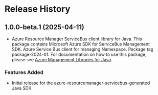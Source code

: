 # Release History

## 1.0.0-beta.1 (2025-04-11)

- Azure Resource Manager ServiceBus client library for Java. This package contains Microsoft Azure SDK for ServiceBus Management SDK. Azure Service Bus client for managing Namespace. Package tag package-2024-01. For documentation on how to use this package, please see [Azure Management Libraries for Java](https://aka.ms/azsdk/java/mgmt).
### Features Added

- Initial release for the azure-resourcemanager-servicebus-generated Java SDK.
